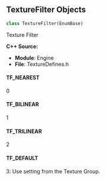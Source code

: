 ## TextureFilter Objects

```python
class TextureFilter(EnumBase)
```

Texture Filter

**C++ Source:**

- **Module**: Engine
- **File**: TextureDefines.h

<a id="unreal.TextureFilter.TF_NEAREST"></a>

#### TF_NEAREST

0

<a id="unreal.TextureFilter.TF_BILINEAR"></a>

#### TF_BILINEAR

1

<a id="unreal.TextureFilter.TF_TRILINEAR"></a>

#### TF_TRILINEAR

2

<a id="unreal.TextureFilter.TF_DEFAULT"></a>

#### TF_DEFAULT

3: Use setting from the Texture Group.

<a id="unreal.TextureAddress"></a>